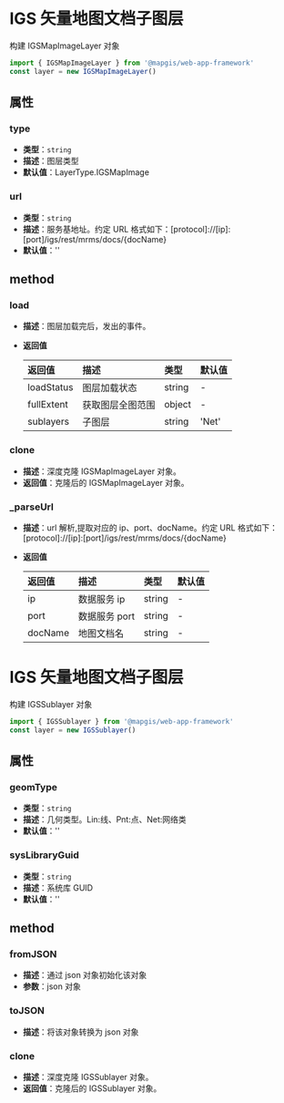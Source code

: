 # IGS 矢量地图文档子图层

构建 IGSMapImageLayer 对象

```js
import { IGSMapImageLayer } from '@mapgis/web-app-framework'
const layer = new IGSMapImageLayer()
```

## 属性

### type

- **类型**：`string`
- **描述**：图层类型
- **默认值**：LayerType.IGSMapImage

### url

- **类型**：`string`
- **描述**：服务基地址。约定 URL 格式如下：[protocol]://[ip]:[port]/igs/rest/mrms/docs/{docName}
- **默认值**：''

## method

### load

- **描述**：图层加载完后，发出的事件。
- **返回值**

  | 返回值     | 描述             | 类型   | 默认值 |
  | :--------- | :--------------- | :----- | :----- |
  | loadStatus | 图层加载状态     | string | -      |
  | fullExtent | 获取图层全图范围 | object | -      |
  | sublayers  | 子图层           | string | 'Net'  |

### clone

- **描述**：深度克隆 IGSMapImageLayer 对象。
- **返回值**：克隆后的 IGSMapImageLayer 对象。

### \_parseUrl

- **描述**：url 解析,提取对应的 ip、port、docName。约定 URL 格式如下：[protocol]://[ip]:[port]/igs/rest/mrms/docs/{docName}
- **返回值**

  | 返回值  | 描述          | 类型   | 默认值 |
  | :------ | :------------ | :----- | :----- |
  | ip      | 数据服务 ip   | string | -      |
  | port    | 数据服务 port | string | -      |
  | docName | 地图文档名    | string | -      |

# IGS 矢量地图文档子图层

构建 IGSSublayer 对象

```js
import { IGSSublayer } from '@mapgis/web-app-framework'
const layer = new IGSSublayer()
```

## 属性

### geomType

- **类型**：`string`
- **描述**：几何类型。Lin:线、Pnt:点、Net:网络类
- **默认值**：''

### sysLibraryGuid

- **类型**：`string`
- **描述**：系统库 GUID
- **默认值**：''

## method

### fromJSON

- **描述**：通过 json 对象初始化该对象
- **参数**：json 对象

### toJSON

- **描述**：将该对象转换为 json 对象

### clone

- **描述**：深度克隆 IGSSublayer 对象。
- **返回值**：克隆后的 IGSSublayer 对象。

